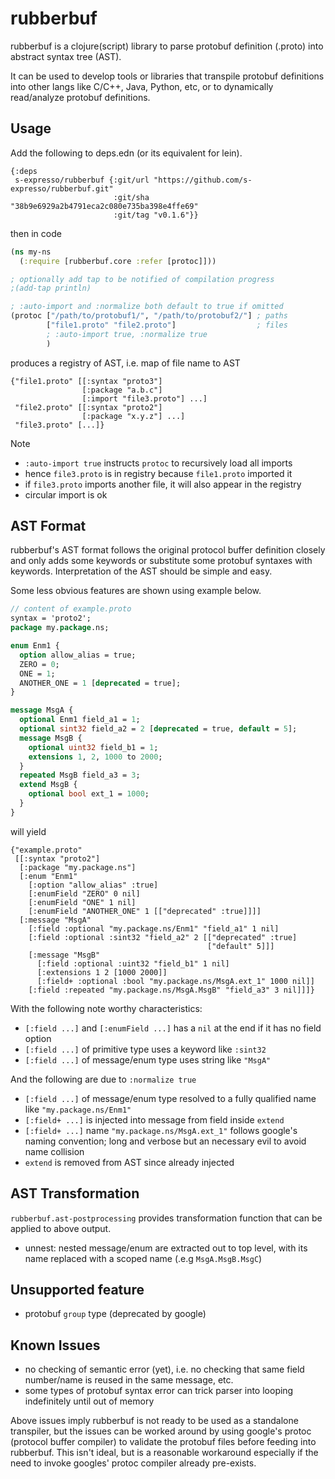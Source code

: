 rubberbuf
=========

rubberbuf is a clojure(script) library to parse protobuf definition (.proto) into abstract syntax tree (AST).

It can be used to develop tools or libraries that transpile protobuf definitions into other langs like C/C++, Java, Python, etc, or to dynamically read/analyze protobuf definitions.

## Usage
Add the following to deps.edn (or its equivalent for lein).
```edn
{:deps
 s-expresso/rubberbuf {:git/url "https://github.com/s-expresso/rubberbuf.git"
                       :git/sha "38b9e6929a2b4791eca2c080e735ba398e4ffe69"
                       :git/tag "v0.1.6"}}
```
then in code
```clojure
(ns my-ns
  (:require [rubberbuf.core :refer [protoc]]))

; optionally add tap to be notified of compilation progress
;(add-tap println)

; :auto-import and :normalize both default to true if omitted
(protoc ["/path/to/protobuf1/", "/path/to/protobuf2/"] ; paths
        ["file1.proto" "file2.proto"]                  ; files
        ; :auto-import true, :normalize true
        ) 
```
produces a registry of AST, i.e. map of file name to AST
```edn
{"file1.proto" [[:syntax "proto3"]
                [:package "a.b.c"]
                [:import "file3.proto"] ...]
 "file2.proto" [[:syntax "proto2"]
                [:package "x.y.z"] ...]
 "file3.proto" [...]}
```
Note
* `:auto-import true` instructs `protoc` to recursively load all imports
* hence `file3.proto` is in registry because `file1.proto` imported it
* if `file3.proto` imports another file, it will also appear in the registry
* circular import is ok

## AST Format
rubberbuf's AST format follows the original protocol buffer definition closely and only adds some keywords or substitute some protobuf syntaxes with keywords. Interpretation of the AST should be simple and easy.

Some less obvious features are shown using example below.
```protobuf
// content of example.proto
syntax = 'proto2';
package my.package.ns;

enum Enm1 {
  option allow_alias = true;
  ZERO = 0;
  ONE = 1;
  ANOTHER_ONE = 1 [deprecated = true];
}

message MsgA {
  optional Enm1 field_a1 = 1;
  optional sint32 field_a2 = 2 [deprecated = true, default = 5];
  message MsgB {
    optional uint32 field_b1 = 1;
    extensions 1, 2, 1000 to 2000;
  }
  repeated MsgB field_a3 = 3;
  extend MsgB {
    optional bool ext_1 = 1000;
  }
}
```

will yield
```edn
{"example.proto"
 [[:syntax "proto2"]
  [:package "my.package.ns"]
  [:enum "Enm1"
    [:option "allow_alias" :true]
    [:enumField "ZERO" 0 nil]
    [:enumField "ONE" 1 nil]
    [:enumField "ANOTHER_ONE" 1 [["deprecated" :true]]]]
  [:message "MsgA"
    [:field :optional "my.package.ns/Enm1" "field_a1" 1 nil]
    [:field :optional :sint32 "field_a2" 2 [["deprecated" :true]
                                            ["default" 5]]]
    [:message "MsgB"
      [:field :optional :uint32 "field_b1" 1 nil]
      [:extensions 1 2 [1000 2000]]
      [:field+ :optional :bool "my.package.ns/MsgA.ext_1" 1000 nil]]
    [:field :repeated "my.package.ns/MsgA.MsgB" "field_a3" 3 nil]]]}
```
With the following note worthy characteristics:
* `[:field ...]` and `[:enumField ...]` has a `nil` at the end if it has no field option
* `[:field ...]` of primitive type uses a keyword like `:sint32`
* `[:field ...]` of message/enum type uses string like `"MsgA"` 

And the following are due to `:normalize true`
* `[:field ...]` of message/enum type resolved to a fully qualified name like `"my.package.ns/Enm1"`
* `[:field+ ...]` is injected into message from field inside `extend` 
* `[:field+ ...]` name `"my.package.ns/MsgA.ext_1"` follows google's naming convention; long and verbose but an necessary evil to avoid name collision
* `extend` is removed from AST since already injected

## AST Transformation
`rubberbuf.ast-postprocessing` provides transformation function that can be applied to above output.
* unnest: nested message/enum are extracted out to top level, with its name replaced with a scoped name (.e.g `MsgA.MsgB.MsgC`)

## Unsupported feature
* protobuf `group` type (deprecated by google)

## Known Issues
* no checking of semantic error (yet), i.e. no checking that same field number/name is reused in the same message, etc.
* some types of protobuf syntax error can trick parser into looping indefinitely until out of memory

Above issues imply rubberbuf is not ready to be used as a standalone transpiler, but the issues can be worked around by using google's protoc (protocol buffer compiler) to validate the protobuf files before feeding into rubberbuf. This isn't ideal, but is a reasonable workaround especially if the need to invoke googles' protoc compiler already pre-exists.
